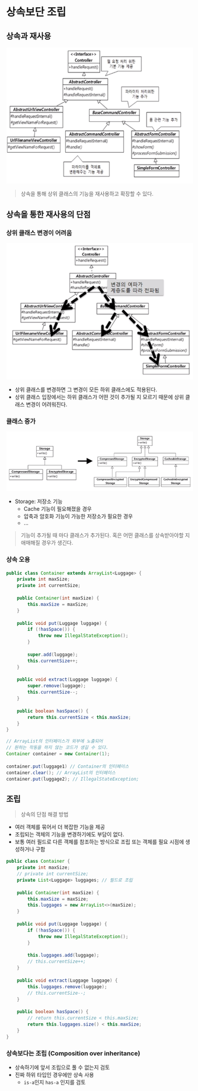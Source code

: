 # 상속보단 조립

## 상속과 재사용

![](4-001.png)

> 상속을 통해 상위 클래스의 기능을 재사용하고 확장할 수 있다.


## 상속을 통한 재사용의 단점

### 상위 클래스 변경이 어려움

![](4-002.png)

- 상위 클래스를 변경하면 그 변경이 모든 하위 클래스에도 적용된다.
- 상위 클래스 입장에서는 하위 클래스가 어떤 것이 추가될 지 모르기 때문에 상위 클래스 변경이 어려워진다.

### 클래스 증가

![](4-003.png)

- Storage: 저장소 기능
    - Cache 기능이 필요해졌을 경우
    - 압축과 암호화 기능이 가능한 저장소가 필요한 경우
    - ...
    
> 기능이 추가될 때 마다 클래스가 추가된다.
> 혹은 어떤 클래스를 상속받아야할 지 애매해질 경우가 생긴다.


### 상속 오용

```java
public class Container extends ArrayList<Luggage> {
    private int maxSize;
    private int currentSize;

    public Container(int maxSize) {
        this.maxSize = maxSize;
    }

    public void put(Luggage luggage) {
        if (!hasSpace()) {
            throw new IllegalStateException();
        }

        super.add(luggage);
        this.currentSize++;
    }

    public void extract(Luggage luggage) {
        super.remove(luggage);
        this.currentSize--;
    }

    public boolean hasSpace() {
        return this.currentSize < this.maxSize;
    }
}
```

```java
// ArrayList의 인터페이스가 외부에 노출되어
// 원하는 작동을 하지 않는 코드가 생길 수 있다.
Container container = new Container(1);

container.put(luggage1) // Container의 인터페이스
container.clear(); // ArrayList의 인터페이스
container.put(luggage2); // IllegalStateException;
```

## 조립

> 상속의 단점 해결 방법

- 여러 객체를 묶어서 더 복잡한 기능을 제공
- 조립되는 객체의 기능을 변경하기에도 부담이 없다.
- 보통 여러 필드로 다른 객체를 참조하는 방식으로 조립
    또는 객체를 필요 시점에 생성하거나 구함

```java
public class Container {
    private int maxSize;
    // private int currentSize;
    private List<Luggage> luggages; // 필드로 조립

    public Container(int maxSize) {
        this.maxSize = maxSize;
        this.luggages = new ArrayList<>(maxSize);
    }

    public void put(Luggage luggage) {
        if (!hasSpace()) {
            throw new IllegalStateException();
        }

        this.luggages.add(luggage);
        // this.currentSize++;
    }

    public void extract(Luggage luggage) {
        this.luggages.remove(luggage);
        // this.currentSize--;
    }

    public boolean hasSpace() {
        // return this.currentSize < this.maxSize;
        return this.luggages.size() < this.maxSize;
    }
}
```

### 상속보다는 조립 (Composition over inheritance)

- 상속하기에 앞서 조립으로 풀 수 없는지 검토
- 진짜 하위 타입인 경우에만 상속 사용
    - `is-a`인지 `has-a` 인지를 검토